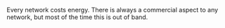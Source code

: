 Every network costs energy.  There is always a commercial aspect to any network, but most of the time this is out of band.  